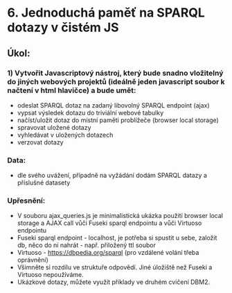 # 6. Jednoduchá paměť na SPARQL dotazy v čistém JS 

## Úkol:
### 1) Vytvořit Javascriptový nástroj, který bude snadno vložitelný do jiných webových projektů (ideálně jeden javascript soubor k načtení v html hlavičce) a bude umět:
   * odeslat SPARQL dotaz na zadaný libovolný SPARQL endpoint (ajax)
   * vypsat výsledek dotazu do triviální webové tabulky
   * načíst/uložit dotaz do místní paměti problížeče (browser local storage)
   * spravovat uložené dotazy
   * vyhledávat v uložených dotazech
   * verzovat dotazy

### Data:
   * dle svého uvážení, případně na vyžádání dodám SPARQL datazy a příslušné datasety

### Upřesnění:
   * V souboru ajax_queries.js je minimalistická ukázka použití browser local storage a AJAX call vůči Fuseki sparql endpointu a vůči Virtuoso endpointu
   * Fuseki sparql endpoint - localhost, je potřeba si spustit u sebe, založit db, něco do ní nahrát - např. přiložený ttl soubor
   * Virtuoso - https://dbpedia.org/sparql (pro vzdálené volání třeba oprávnění)
   * Všimněte si rozdílu ve struktuře odpovědí. Jiné úložiště než Fuseki a Virtuoso nepoužíváme.
   * Ukázkové dotazy, můžete využít příklady ve druhém cvičení DBM2.